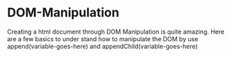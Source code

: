 # DOM-Manipulation

Creating a html document through DOM Manipulation is quite amazing. Here are a few basics to under stand how to manipulate the DOM by use append(variable-goes-here) and appendChild(variable-goes-here)
